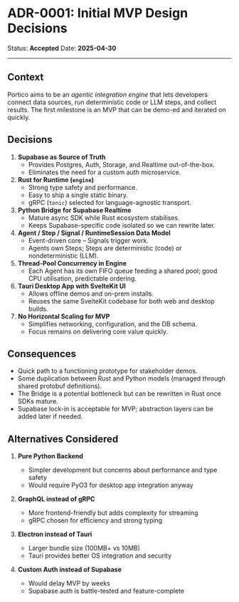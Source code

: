 # ADR-0001: Initial MVP Design Decisions

Status: **Accepted**
Date: **2025-04-30**

---

## Context

Portico aims to be an *agentic integration engine* that lets developers connect data sources, run deterministic code or LLM steps, and collect results. The first milestone is an MVP that can be demo-ed and iterated on quickly.

## Decisions

1. **Supabase as Source of Truth**
   * Provides Postgres, Auth, Storage, and Realtime out-of-the-box.
   * Eliminates the need for a custom auth microservice.
2. **Rust for Runtime (`engine`)**
   * Strong type safety and performance.
   * Easy to ship a single static binary.
   * gRPC (`tonic`) selected for language-agnostic transport.
3. **Python Bridge for Supabase Realtime**
   * Mature async SDK while Rust ecosystem stabilises.
   * Keeps Supabase-specific code isolated so we can rewrite later.
4. **Agent / Step / Signal / RuntimeSession Data Model**
   * Event-driven core – Signals trigger work.
   * Agents own Steps; Steps are deterministic (code) or nondeterministic (LLM).
5. **Thread-Pool Concurrency in Engine**
   * Each Agent has its own FIFO queue feeding a shared pool; good CPU utilisation, predictable ordering.
6. **Tauri Desktop App with SvelteKit UI**
   * Allows offline demos and on-prem installs.
   * Reuses the same SvelteKit codebase for both web and desktop builds.
7. **No Horizontal Scaling for MVP**
   * Simplifies networking, configuration, and the DB schema.
   * Focus remains on delivering core value quickly.

## Consequences

* Quick path to a functioning prototype for stakeholder demos.
* Some duplication between Rust and Python models (managed through shared protobuf definitions).
* The Bridge is a potential bottleneck but can be rewritten in Rust once SDKs mature.
* Supabase lock-in is acceptable for MVP; abstraction layers can be added later if needed.

## Alternatives Considered

1. **Pure Python Backend**
   * Simpler development but concerns about performance and type safety
   * Would require PyO3 for desktop app integration anyway

2. **GraphQL instead of gRPC**
   * More frontend-friendly but adds complexity for streaming
   * gRPC chosen for efficiency and strong typing

3. **Electron instead of Tauri**
   * Larger bundle size (100MB+ vs 10MB)
   * Tauri provides better OS integration and security

4. **Custom Auth instead of Supabase**
   * Would delay MVP by weeks
   * Supabase auth is battle-tested and feature-complete
